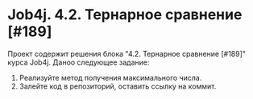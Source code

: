 # Job4j. 4.2. Тернарное сравнение [#189]
Проект содержит решения блока "4.2. Тернарное сравнение [#189]" курса Job4j.
Даноо следующее задание:
1. Реализуйте метод получения максимального числа.
2. Залейте код в репозиторий, оставить ссылку на коммит.
